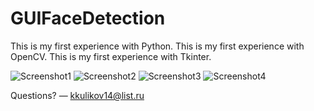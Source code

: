 # GUIFaceDetection

This is my first experience with Python.
This is my first experience with OpenCV.
This is my first experience with Tkinter.

![Screenshot1](GUIFaceDetection/GUIFaceDetection/example/fd1.png)
![Screenshot2](GUIFaceDetection/GUIFaceDetection/example/fd2.png)
![Screenshot3](GUIFaceDetection/GUIFaceDetection/example/fd3.png)
![Screenshot4](GUIFaceDetection/GUIFaceDetection/example/fd4.png)

Questions? — kkulikov14@list.ru
